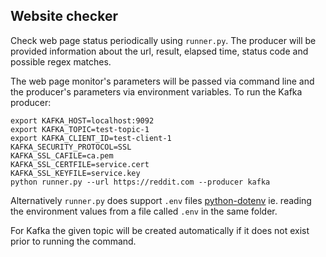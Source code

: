 ## Website checker

Check web page status periodically using `runner.py`. The producer will be provided information about the url, result, elapsed time, status code and possible regex matches.

The web page monitor's parameters will be passed via command line and the producer's parameters via environment variables. To run the Kafka producer:
```
export KAFKA_HOST=localhost:9092
export KAFKA_TOPIC=test-topic-1
export KAFKA_CLIENT_ID=test-client-1
KAFKA_SECURITY_PROTOCOL=SSL
KAFKA_SSL_CAFILE=ca.pem
KAFKA_SSL_CERTFILE=service.cert
KAFKA_SSL_KEYFILE=service.key
python runner.py --url https://reddit.com --producer kafka
```

Alternatively `runner.py` does support `.env` files [python-dotenv](https://pypi.org/project/python-dotenv/) ie. reading the environment values from a file called `.env` in the same folder.

For Kafka the given topic will be created automatically if it does not exist prior to running the command.